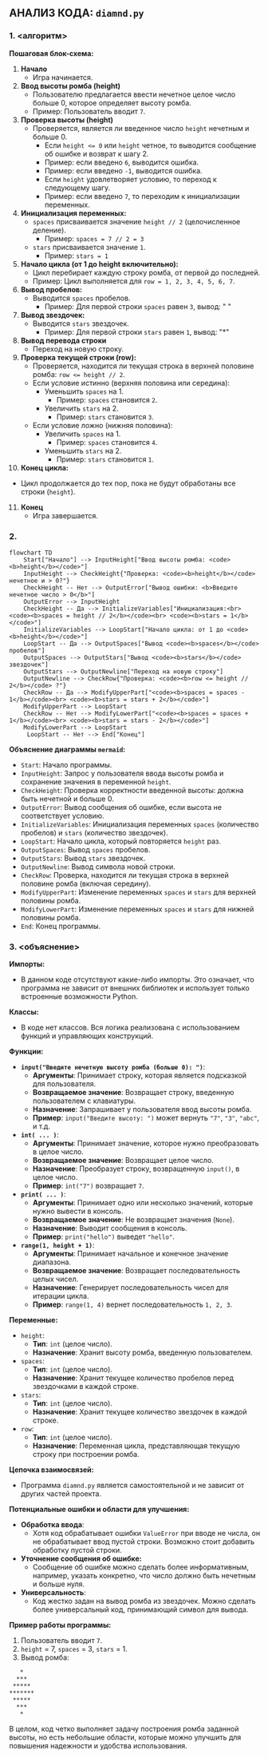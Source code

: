 ## АНАЛИЗ КОДА: `diamnd.py`

### 1. <алгоритм>

**Пошаговая блок-схема:**

1. **Начало**
   - Игра начинается.
2. **Ввод высоты ромба (height)**
   - Пользователю предлагается ввести нечетное целое число больше 0, которое определяет высоту ромба.
   - Пример: Пользователь вводит `7`.
3. **Проверка высоты (height)**
   - Проверяется, является ли введенное число `height` нечетным и больше 0.
     - Если `height <= 0` или `height` четное, то выводится сообщение об ошибке и возврат к шагу 2.
     - Пример: если введено `6`, выводится ошибка.
     - Пример: если введено `-1`, выводится ошибка.
     - Если `height` удовлетворяет условию, то переход к следующему шагу.
     - Пример: если введено `7`, то переходим к инициализации переменных.
4.  **Инициализация переменных:**
    - `spaces` присваивается значение `height // 2` (целочисленное деление).
        -  Пример:  `spaces = 7 // 2 = 3`
    - `stars` присваивается значение `1`.
        -  Пример: `stars = 1`
5. **Начало цикла (от 1 до height включительно):**
    - Цикл перебирает каждую строку ромба, от первой до последней.
    - Пример: Цикл выполняется для `row = 1, 2, 3, 4, 5, 6, 7`.
6.  **Вывод пробелов:**
    -  Выводится `spaces` пробелов.
         - Пример: Для первой строки `spaces` равен `3`, вывод: "   "
7. **Вывод звездочек:**
   - Выводится `stars` звездочек.
      - Пример: Для первой строки `stars` равен `1`, вывод: "*"
8. **Вывод перевода строки**
    - Переход на новую строку.
9. **Проверка текущей строки (row):**
   - Проверяется, находится ли текущая строка в верхней половине ромба: `row <= height // 2`.
    - Если условие истинно (верхняя половина или середина):
       -  Уменьшить `spaces` на 1.
            -  Пример: `spaces` становится `2`.
       - Увеличить `stars` на 2.
            - Пример: `stars` становится `3`.
    - Если условие ложно (нижняя половина):
       -  Увеличить `spaces` на 1.
            -  Пример: `spaces` становится `4`.
       - Уменьшить `stars` на 2.
            -  Пример: `stars` становится `1`.
10. **Конец цикла:**
   - Цикл продолжается до тех пор, пока не будут обработаны все строки (`height`).
11. **Конец**
    - Игра завершается.

### 2. <mermaid>

```mermaid
flowchart TD
    Start["Начало"] --> InputHeight["Ввод высоты ромба: <code><b>height</b></code>"]
    InputHeight --> CheckHeight{"Проверка: <code><b>height</b></code> нечетное и > 0?"}
    CheckHeight -- Нет --> OutputError["Вывод ошибки: <b>Введите нечетное число > 0</b>"]
    OutputError --> InputHeight
    CheckHeight -- Да --> InitializeVariables["Инициализация:<br> <code><b>spaces = height // 2</b></code><br> <code><b>stars = 1</b></code>"]
    InitializeVariables --> LoopStart["Начало цикла: от 1 до <code><b>height</b></code>"]
    LoopStart -- Да --> OutputSpaces["Вывод <code><b>spaces</b></code> пробелов"]
    OutputSpaces --> OutputStars["Вывод <code><b>stars</b></code> звездочек"]
    OutputStars --> OutputNewline["Переход на новую строку"]
    OutputNewline --> CheckRow{"Проверка: <code><b>row <= height // 2</b></code> ?"}
    CheckRow -- Да --> ModifyUpperPart["<code><b>spaces = spaces - 1</b></code><br> <code><b>stars = stars + 2</b></code>"]
    ModifyUpperPart --> LoopStart
    CheckRow -- Нет --> ModifyLowerPart["<code><b>spaces = spaces + 1</b></code><br> <code><b>stars = stars - 2</b></code>"]
    ModifyLowerPart --> LoopStart
     LoopStart -- Нет --> End["Конец"]
```
**Объяснение диаграммы `mermaid`:**

-  `Start`: Начало программы.
- `InputHeight`:  Запрос у пользователя ввода высоты ромба и сохранение значения в переменной `height`.
- `CheckHeight`: Проверка корректности введенной высоты: должна быть нечетной и больше 0.
- `OutputError`: Вывод сообщения об ошибке, если высота не соответствует условию.
- `InitializeVariables`: Инициализация переменных `spaces` (количество пробелов) и `stars` (количество звездочек).
- `LoopStart`:  Начало цикла, который повторяется `height` раз.
- `OutputSpaces`: Вывод `spaces` пробелов.
- `OutputStars`: Вывод `stars` звездочек.
- `OutputNewline`: Вывод символа новой строки.
- `CheckRow`: Проверка, находится ли текущая строка в верхней половине ромба (включая середину).
- `ModifyUpperPart`: Изменение переменных `spaces` и `stars` для верхней половины ромба.
- `ModifyLowerPart`: Изменение переменных `spaces` и `stars` для нижней половины ромба.
- `End`: Конец программы.

### 3. <объяснение>

**Импорты:**

- В данном коде отсутствуют какие-либо импорты. Это означает, что программа не зависит от внешних библиотек и использует только встроенные возможности Python.

**Классы:**

- В коде нет классов. Вся логика реализована с использованием функций и управляющих конструкций.

**Функции:**

- **`input("Введите нечетную высоту ромба (больше 0): ")`**:
   - **Аргументы**: Принимает строку, которая является подсказкой для пользователя.
   - **Возвращаемое значение**: Возвращает строку, введенную пользователем с клавиатуры.
   - **Назначение**: Запрашивает у пользователя ввод высоты ромба.
   - **Пример**: `input("Введите высоту: ")` может вернуть `"7"`, `"3"`, `"abc"`, и т.д.
-  **`int( ... )`**:
   -  **Аргументы**: Принимает значение, которое нужно преобразовать в целое число.
   -  **Возвращаемое значение**: Возвращает целое число.
   -  **Назначение**: Преобразует строку, возвращенную `input()`, в целое число.
   - **Пример**: `int("7")` возвращает `7`.
- **`print( ... )`**:
   - **Аргументы**: Принимает одно или несколько значений, которые нужно вывести в консоль.
   - **Возвращаемое значение**: Не возвращает значения (`None`).
   - **Назначение**: Выводит сообщения в консоль.
   - **Пример**: `print("hello")` выведет `"hello"`.
- **`range(1, height + 1)`**:
   - **Аргументы**: Принимает начальное и конечное значение диапазона.
    - **Возвращаемое значение**: Возвращает последовательность целых чисел.
   - **Назначение**:  Генерирует последовательность чисел для итерации цикла.
    - **Пример**: `range(1, 4)` вернет последовательность `1, 2, 3`.

**Переменные:**

-  `height`:
    - **Тип**: `int` (целое число).
    - **Назначение**: Хранит высоту ромба, введенную пользователем.
- `spaces`:
   - **Тип**: `int` (целое число).
   - **Назначение**: Хранит текущее количество пробелов перед звездочками в каждой строке.
- `stars`:
   - **Тип**: `int` (целое число).
   - **Назначение**: Хранит текущее количество звездочек в каждой строке.
- `row`:
   - **Тип**: `int` (целое число).
   - **Назначение**: Переменная цикла, представляющая текущую строку при построении ромба.

**Цепочка взаимосвязей:**
- Программа `diamnd.py` является самостоятельной и не зависит от других частей проекта.

**Потенциальные ошибки и области для улучшения:**

- **Обработка ввода**:
  -  Хотя код обрабатывает ошибки `ValueError` при вводе не числа, он не обрабатывает ввод пустой строки. Возможно стоит добавить обработку пустой строки.
- **Уточнение сообщения об ошибке:**
  - Сообщение об ошибке можно сделать более информативным, например, указать конкретно, что число должно быть нечетным и больше нуля.
- **Универсальность**:
  - Код жестко задан на вывод ромба из звездочек. Можно сделать более универсальный код, принимающий символ для вывода.

**Пример работы программы:**

1. Пользователь вводит `7`.
2. `height` = 7, `spaces` = 3, `stars` = 1.
3. Вывод ромба:
```
   *
  ***
 *****
*******
 *****
  ***
   *
```

В целом, код четко выполняет задачу построения ромба заданной высоты, но есть небольшие области, которые можно улучшить для повышения надежности и удобства использования.